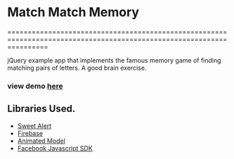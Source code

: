 # Match Match Memory

======================================================================================================================

jQuery example app that implements the famous memory game of finding matching pairs of letters. A good brain exercise.

### view demo [here](http://prazwal.github.io/jquery-memory-game)


## Libraries Used.

- [Sweet Alert](http://t4t5.github.io/sweetalert/)
- [Firebase](https://www.firebase.com/)
- [Animated Model](http://joaopereirawd.github.io/animatedModal.js)
- [Facebook Javascript SDK](developers.facebook.com)
